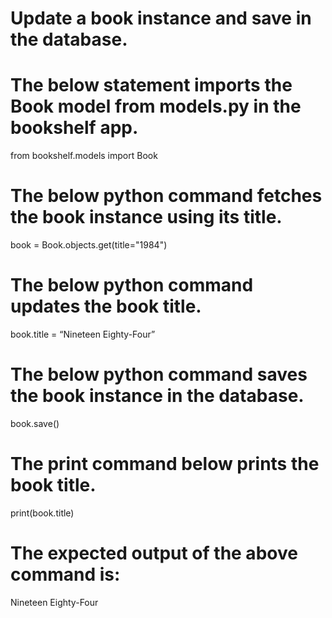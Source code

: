 # Update a book instance and save in the database.

# The below statement imports the Book model from models.py in the bookshelf app.
from bookshelf.models import Book

# The below python command fetches the book instance using its title.
book = Book.objects.get(title="1984")

# The below python command updates the book title.
book.title = “Nineteen Eighty-Four”

# The below python command saves the book instance in the database.
book.save()

# The print command below prints the book title.
print(book.title)

# The expected output of the above command is:
Nineteen Eighty-Four
